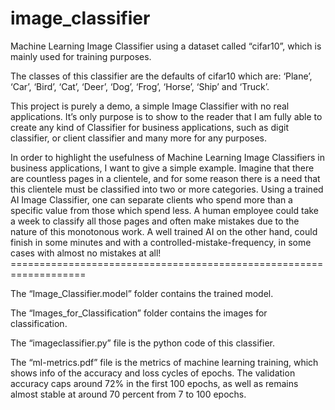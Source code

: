 # image_classifier
Machine Learning Image Classifier using a dataset called “cifar10”, which is mainly used for training purposes.

The classes of this classifier are the defaults of cifar10 which are: ‘Plane’, ‘Car’, ‘Bird’, ‘Cat’, ‘Deer’, ‘Dog’, ‘Frog’, ‘Horse’, ‘Ship’ and ‘Truck’.

This project is purely a demo, a simple Image Classifier with no real applications. It’s only purpose is to show to the reader that I am fully able to create any kind of Classifier for business applications, such as digit classifier, or client classifier and many more for any purposes.

In order to highlight the usefulness of Machine Learning Image Classifiers in business applications, I want to give a simple example. 
Imagine that there are countless pages in a clientele, and for some reason there is a need that this clientele must be classified into two or more categories. Using a trained AI Image Classifier, one can separate clients who spend more than a specific value from those which spend less.
A human employee could take a week to classify all those pages and often make mistakes due to the nature of this monotonous work. A well trained AI on the other hand, could finish in some minutes and with a controlled-mistake-frequency, in some cases with almost no mistakes at all!
	===================================================================
	
The “Image_Classifier.model” folder contains the trained model.

The “Images_for_Classification” folder contains the images for classification.

The “imageclassifier.py” file is the python code of this classifier.

The “ml-metrics.pdf” file is the metrics of machine learning training, which shows info of the accuracy and loss cycles of epochs. The validation accuracy caps around 72% in the first 100 epochs, as well as remains almost stable at around 70 percent from 7 to 100 epochs.
